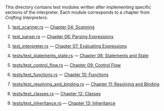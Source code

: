 <!--
Date Created: 19/07/2025.
-->

This directory contains test modules written after implementing specific sections of the interpreter. Each module corresponds to a chapter from *Crafting Interpreters*:

1. [test_scanner.rs](https://github.com/behai-nguyen/rlox/blob/main/tests/test_scanner.rs) — [Chapter 04: Scanning](https://craftinginterpreters.com/scanning.html)

2. [test_parser.rs](https://github.com/behai-nguyen/rlox/blob/main/tests/test_parser.rs) — [Chapter 06: Parsing Expressions](https://craftinginterpreters.com/parsing-expressions.html)

3. [test_interpreter.rs](https://github.com/behai-nguyen/rlox/blob/main/tests/test_interpreter.rs) — [Chapter 07: Evaluating Expressions](https://craftinginterpreters.com/evaluating-expressions.html)

4. [tests/test_statements_state.rs](https://github.com/behai-nguyen/rlox/blob/main/tests/test_statements_state.rs) — [Chapter 08: Statements and State](https://craftinginterpreters.com/statements-and-state.html)

5. [tests/test_control_flow.rs](https://github.com/behai-nguyen/rlox/blob/main/tests/test_control_flow.rs) — [Chapter 09: Control Flow](https://craftinginterpreters.com/control-flow.html)

6. [tests/test_functions.rs](https://github.com/behai-nguyen/rlox/blob/main/tests/test_functions.rs) — [Chapter 10: Functions](https://craftinginterpreters.com/functions.html)

7. [tests/test_resolving_and_binding.rs](https://github.com/behai-nguyen/rlox/blob/main/tests/test_resolving_and_binding.rs) — [Chapter 11: Resolving and Binding](https://craftinginterpreters.com/resolving-and-binding.html)

8. [tests/test_classes.rs](https://github.com/behai-nguyen/rlox/blob/main/tests/test_classes.rs) — [Chapter 12: Classes](https://craftinginterpreters.com/classes.html)

9. [tests/test_inheritance.rs](https://github.com/behai-nguyen/rlox/blob/main/tests/test_inheritance.rs) — [Chapter 13: Inheritance](https://craftinginterpreters.com/inheritance.html)